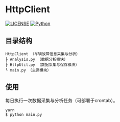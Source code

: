 # HttpClient

[![LICENSE](https://img.shields.io/badge/License-MIT-%23FF4D5B.svg?style=flat-square)](https://github.com/DolorHunter/AutoTBOXDataSystem/blob/master/LICENSE)
[![Python](https://img.shields.io/badge/Python-v3.9.0-blue.svg?style=flat-square)](https://github.com/DolorHunter/1p3aMSCSAdminReport/releases)

## 目录结构

```plain
HttpClient （车辆故障信息采集与分析）
├ Analysis.py （数据分析模块）
├ HttpUtil.py （数据采集与保存模块）
└ main.py （主调模块）
```

## 使用

每日执行一次数据采集与分析任务（可部署于crontab）。

```plain
yarn
$ python main.py
```
